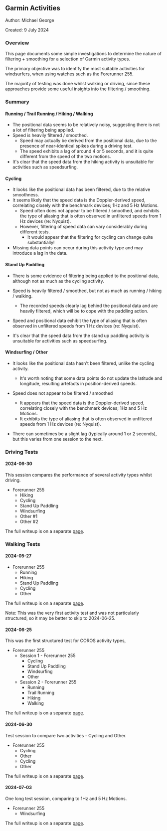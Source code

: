 ## Garmin Activities

Author: Michael George

Created: 9 July 2024



### Overview

This page documents some simple investigations to determine the nature of filtering + smoothing for a selection of Garmin activity types.

The primary objective was to identify the most suitable activities for windsurfers, when using watches such as the Forerunner 255.

The majority of testing was done whilst walking or driving, since these approaches provide some useful insights into the filtering / smoothing.



### Summary

#### Running / Trail Running / Hiking / Walking

- The positional data seems to be relatively noisy, suggesting there is not a lot of filtering being applied.
- Speed is heavily filtered / smoothed.
  - Speed may actually be derived from the positional data, due to the presence of near-identical spikes during a driving test.
  - The speed exhibits a lag of around 4 or 5 seconds, and it is quite different from the speed of the two motions.
- It's clear that the speed data from the hiking activity is unsuitable for activities such as speedsurfing.



#### Cycling

- It looks like the positional data has been filtered, due to the relative smoothness.
- It seems likely that the speed data is the Doppler-derived speed, correlating closely with the benchmark devices; 1Hz and 5 Hz Motions.
  - Speed often does not appear to be filtered / smoothed, and exhibits the type of aliasing that is often observed in unfiltered speeds from 1 Hz devices (re: Nyquist).
  - However, filtering of speed data can vary considerably during different tests.
    - It would appear that the filtering for cycling can change quite substantially!
- Missing data points can occur during this activity type and may introduce a lag in the data.



#### Stand Up Paddling

- There is some evidence of filtering being applied to the positional data, although not as much as the cycling activity.
- Speed is heavily filtered / smoothed, but not as much as running / hiking / walking.
  - The recorded speeds clearly lag behind the positional data and are heavily filtered, which will be to cope with the paddling action.

- Speed and positional data exhibit the type of aliasing that is often observed in unfiltered speeds from 1 Hz devices (re: Nyquist).
- It's clear that the speed data from the stand up paddling activity is unsuitable for activities such as speedsurfing.



#### Windsurfing / Other

- It looks like the positional data hasn't been filtered, unlike the cycling activity.
  - It's worth noting that some data points do not update the latitude and longitude, resulting artefacts in position-derived speeds.
- Speed does not appear to be filtered / smoothed
  - It appears that the speed data is the Doppler-derived speed, correlating closely with the benchmark devices; 1Hz and 5 Hz Motions.
  - It exhibits the type of aliasing that is often observed in unfiltered speeds from 1 Hz devices (re: Nyquist).

- There can sometimes be a slight lag (typically around 1 or 2 seconds), but this varies from one session to the next.



### Driving Tests

#### 2024-06-30

This session compares the performance of several activity types whilst driving.

- Forerunner 255
  - Hiking
  - Cycling
  - Stand Up Paddling
  - Windsurfing
  - Other #1
  - Other #2

The full writeup is on a separate [page](driving-2024-06-30/README.md).



### Walking Tests

#### 2024-05-27

- Forerunner 255
  - Running
  - Hiking
  - Stand Up Paddling
  - Cycling
  - Other

The full writeup is on a separate [page](walking-2024-05-27/README.md).

Note: This was the very first activity test and was not particularly structured, so it may be better to skip to 2024-06-25.



#### 2024-06-25

This was the first structured test for COROS activity types, 

- Forerunner 255
  - Session 1 - Forerunner 255
    - Cycling
    - Stand Up Paddling
    - Windsurfing
    - Other
  - Session 2 - Forerunner 255
    - Running
    - Trail Running
    - Hiking
    - Walking

The full writeup is on a separate [page](walking-2024-06-25/README.md).



#### 2024-06-30

Test session to compare two activities - Cycling and Other.

- Forerunner 255
  - Cycling
  - Other
  - Cycling
  - Other

The full writeup is on a separate [page](walking-2024-06-30/README.md).



#### 2024-07-03

One long test session, comparing to 1Hz and 5 Hz Motions.

- Forerunner 255
  - Windsurfing

The full writeup is on a separate [page](walking-2024-07-03/README.md).
